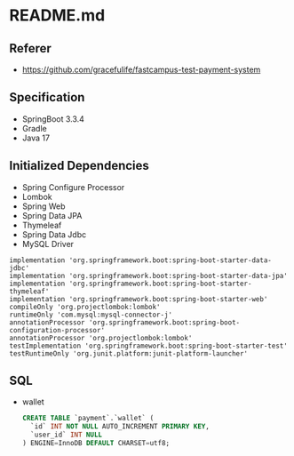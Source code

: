 # README.md

## Referer

- https://github.com/gracefulife/fastcampus-test-payment-system

## Specification

- SpringBoot 3.3.4
- Gradle
- Java 17

## Initialized Dependencies

- Spring Configure Processor
- Lombok
- Spring Web
- Spring Data JPA
- Thymeleaf
- Spring Data Jdbc
- MySQL Driver

```text
implementation 'org.springframework.boot:spring-boot-starter-data-jdbc'
implementation 'org.springframework.boot:spring-boot-starter-data-jpa'
implementation 'org.springframework.boot:spring-boot-starter-thymeleaf'
implementation 'org.springframework.boot:spring-boot-starter-web'
compileOnly 'org.projectlombok:lombok'
runtimeOnly 'com.mysql:mysql-connector-j'
annotationProcessor 'org.springframework.boot:spring-boot-configuration-processor'
annotationProcessor 'org.projectlombok:lombok'
testImplementation 'org.springframework.boot:spring-boot-starter-test'
testRuntimeOnly 'org.junit.platform:junit-platform-launcher'
```

## SQL

- wallet
    ```sql
    CREATE TABLE `payment`.`wallet` (
      `id` INT NOT NULL AUTO_INCREMENT PRIMARY KEY,
      `user_id` INT NULL
    ) ENGINE=InnoDB DEFAULT CHARSET=utf8;
    ```
